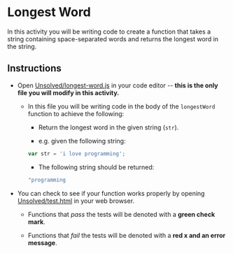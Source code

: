 # Longest Word

In this activity you will be writing code to create a function that takes a string containing space-separated words and returns the longest word in the string.

## Instructions

- Open [Unsolved/longest-word.js](Unsolved/longest-word.js) in your code editor -- **this is the only file you will modify in this activity.**

  - In this file you will be writing code in the body of the `longestWord` function to achieve the following:

    - Return the longest word in the given string (`str`).

    - e.g. given the following string:

    ```js
    var str = 'i love programming';
    ```

    - The following string should be returned:

    ```js
    "programming
    ```

- You can check to see if your function works properly by opening [Unsolved/test.html](Unsolved/test.html) in your web browser.

  - Functions that _pass_ the tests will be denoted with a **green check mark**.

  - Functions that _fail_ the tests will be denoted with a **red x and an error message**.
